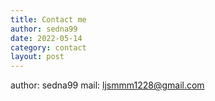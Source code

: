 ```yaml
---
title: Contact me
author: sedna99
date: 2022-05-14
category: contact
layout: post
---
```


author: sedna99
mail: ljsmmm1228@gmail.com

